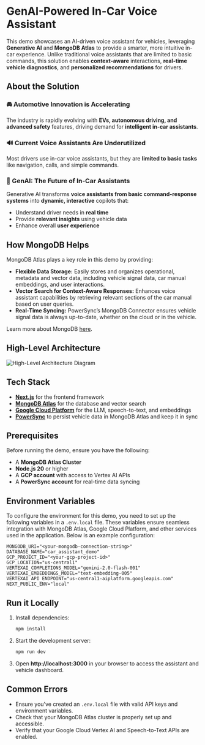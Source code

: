 # GenAI-Powered In-Car Voice Assistant

This demo showcases an AI-driven voice assistant for vehicles, leveraging **Generative AI** and **MongoDB Atlas** to provide a smarter, more intuitive in-car experience. Unlike traditional voice assistants that are limited to basic commands, this solution enables **context-aware** interactions, **real-time vehicle diagnostics**, and **personalized recommendations** for drivers.

## About the Solution

### 🚘 Automotive Innovation is Accelerating

The industry is rapidly evolving with **EVs, autonomous driving, and advanced safety** features, driving demand for **intelligent in-car assistants**.

### 🔊 Current Voice Assistants Are Underutilized

Most drivers use in-car voice assistants, but they are **limited to basic tasks** like navigation, calls, and simple commands.

### 🤖 GenAI: The Future of In-Car Assistants

Generative AI transforms **voice assistants from basic command-response systems** into **dynamic, interactive** copilots that:

- Understand driver needs in **real time**
- Provide **relevant insights** using vehicle data
- Enhance overall **user experience**

## How MongoDB Helps

MongoDB Atlas plays a key role in this demo by providing:

- **Flexible Data Storage:** Easily stores and organizes operational, metadata and vector data, including vehicle signal data, car manual embeddings, and user interactions.
- **Vector Search for Context-Aware Responses:** Enhances voice assistant capabilities by retrieving relevant sections of the car manual based on user queries.
- **Real-Time Syncing:** PowerSync’s MongoDB Connector ensures vehicle signal data is always up-to-date, whether on the cloud or in the vehicle.

Learn more about MongoDB [here](https://www.mongodb.com/docs/manual/).

## High-Level Architecture

![High-Level Architecture Diagram](/public/high-level-architecture.png)

## Tech Stack

- **[Next.js](https://nextjs.org/)** for the frontend framework
- **[MongoDB Atlas](https://www.mongodb.com/atlas)** for the database and vector search
- **[Google Cloud Platform](https://cloud.google.com/)** for the LLM, speech-to-text, and embeddings
- **[PowerSync](https://www.powersync.com/)** to persist vehicle data in MongoDB Atlas and keep it in sync

## Prerequisites

Before running the demo, ensure you have the following:

- A **MongoDB Atlas Cluster**
- **Node.js 20** or higher
- A **GCP account** with access to Vertex AI APIs
- A **PowerSync account** for real-time data syncing

## Environment Variables

To configure the environment for this demo, you need to set up the following variables in a `.env.local` file. These variables ensure seamless integration with MongoDB Atlas, Google Cloud Platform, and other services used in the application. Below is an example configuration:

```
MONGODB_URI="<your-mongodb-connection-string>"
DATABASE_NAME="car_assistant_demo"
GCP_PROJECT_ID="<your-gcp-project-id>"
GCP_LOCATION="us-central1"
VERTEXAI_COMPLETIONS_MODEL="gemini-2.0-flash-001"
VERTEXAI_EMBEDDINGS_MODEL="text-embedding-005"
VERTEXAI_API_ENDPOINT="us-central1-aiplatform.googleapis.com"
NEXT_PUBLIC_ENV="local"
```

## Run it Locally

1. Install dependencies:
   ```bash
   npm install
   ```
2. Start the development server:
   ```bash
   npm run dev
   ```
3. Open **http://localhost:3000** in your browser to access the assistant and vehicle dashboard.

## Common Errors

- Ensure you've created an `.env.local` file with valid API keys and environment variables.
- Check that your MongoDB Atlas cluster is properly set up and accessible.
- Verify that your Google Cloud Vertex AI and Speech-to-Text APIs are enabled.
